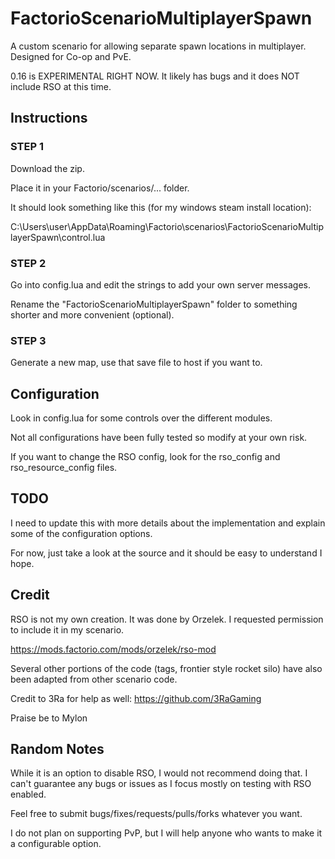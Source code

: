 # FactorioScenarioMultiplayerSpawn
A custom scenario for allowing separate spawn locations in multiplayer. Designed for Co-op and PvE. 

0.16 is EXPERIMENTAL RIGHT NOW. It likely has bugs and it does NOT include RSO at this time.

## Instructions

### STEP 1

Download the zip. 

Place it in your Factorio/scenarios/... folder.

It should look something like this (for my windows steam install location):

C:\Users\user\AppData\Roaming\Factorio\scenarios\FactorioScenarioMultiplayerSpawn\control.lua


### STEP 2

Go into config.lua and edit the strings to add your own server messages.

Rename the "FactorioScenarioMultiplayerSpawn" folder to something shorter and more convenient (optional).


### STEP 3

Generate a new map, use that save file to host if you want to.


## Configuration

Look in config.lua for some controls over the different modules.  

Not all configurations have been fully tested so modify at your own risk.

If you want to change the RSO config, look for the rso_config and rso_resource_config files.


## TODO

I need to update this with more details about the implementation and explain some of the configuration options.

For now, just take a look at the source and it should be easy to understand I hope.


## Credit

RSO is not my own creation. It was done by Orzelek. I requested permission to include it in my scenario.  

https://mods.factorio.com/mods/orzelek/rso-mod

Several other portions of the code (tags, frontier style rocket silo) have also been adapted from other scenario code.

Credit to 3Ra for help as well: https://github.com/3RaGaming

Praise be to Mylon


## Random Notes

While it is an option to disable RSO, I would not recommend doing that. I can't guarantee any bugs or issues as I focus mostly on testing with RSO enabled.

Feel free to submit bugs/fixes/requests/pulls/forks whatever you want.

I do not plan on supporting PvP, but I will help anyone who wants to make it a configurable option.
